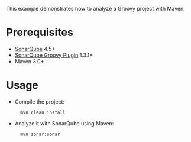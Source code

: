 This example demonstrates how to analyze a Groovy project with Maven.

Prerequisites
=============
* [SonarQube](http://www.sonarsource.org/downloads/) 4.5+
* [SonarQube Groovy Plugin](http://docs.sonarqube.org/display/PLUG/Groovy+Plugin) 1.3.1+
* Maven 3.0+

Usage
=====
* Compile the project:

        mvn clean install

* Analyze it with SonarQube using Maven:

        mvn sonar:sonar
